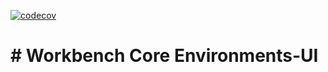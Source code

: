 [![codecov](https://codecov.io/github/aws-solutions/solution-spark-on-aws/branch/develop/graph/badge.svg?flag=workbench-core-environments-ui)](https://app.codecov.io/github/aws-solutions/solution-spark-on-aws/tree/codecov)

# # Workbench Core Environments-UI
